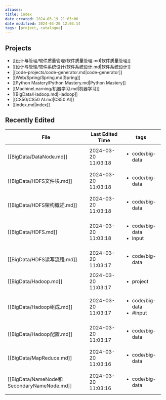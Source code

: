 ```yaml
---
aliases: 
title: index
date created: 2024-03-19 21:03:00
date modified: 2024-03-20 12:03:14
tags: [project, catalogue]
---
```

## Projects
- [[设计与管理/软件质量管理/软件质量管理.md|软件质量管理]]
- [[设计与管理/软件系统设计/软件系统设计.md|软件系统设计]]
- [[code-projects/code-generator.md|code-generator]]
- [[Web/Spring/Spring.md|Spring]]
- [[Python Mastery/Python Mastery.md|Python Mastery]]
- [[MachineLearning/机器学习.md|机器学习]]
- [[BigData/Hadoop.md|Hadoop]]
- [[CS50/CS50 AI.md|CS50 AI]]
- [[index.md|index]]
## Recently Edited
| File                                      | Last Edited Time    | tags                                           |
| ----------------------------------------- | ------------------- | ---------------------------------------------- |
| [[BigData/DataNode.md]]                   | 2024-03-20 11:03:18 | <ul><li>code/big-data</li></ul>                |
| [[BigData/HDFS文件块.md]]                    | 2024-03-20 11:03:18 | <ul><li>code/big-data</li></ul>                |
| [[BigData/HDFS架构概述.md]]                   | 2024-03-20 11:03:18 | <ul><li>code/big-data</li></ul>                |
| [[BigData/HDFS.md]]                       | 2024-03-20 11:03:18 | <ul><li>code/big-data</li><li>input</li></ul>  |
| [[BigData/HDFS读写流程.md]]                   | 2024-03-20 11:03:17 | <ul><li>code/big-data</li></ul>                |
| [[BigData/Hadoop.md]]                     | 2024-03-20 11:03:17 | <ul><li>project</li></ul>                      |
| [[BigData/Hadoop组成.md]]                   | 2024-03-20 11:03:17 | <ul><li>code/big-data</li><li>#input</li></ul> |
| [[BigData/Hadoop配置.md]]                   | 2024-03-20 11:03:17 | <ul><li>code/big-data</li></ul>                |
| [[BigData/MapReduce.md]]                  | 2024-03-20 11:03:16 | <ul><li>code/big-data</li></ul>                |
| [[BigData/NameNode和SecondaryNameNode.md]] | 2024-03-20 11:03:16 | <ul><li>code/big-data</li></ul>                |
